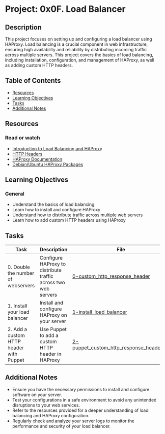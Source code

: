 # Project: 0x0F. Load Balancer

## Description

This project focuses on setting up and configuring a load balancer using HAProxy. Load balancing is a crucial component in web infrastructure, ensuring high availability and reliability by distributing incoming traffic across multiple servers. This project covers the basics of load balancing, including installation, configuration, and management of HAProxy, as well as adding custom HTTP headers.

## Table of Contents

- [Resources](#resources)
- [Learning Objectives](#learning-objectives)
- [Tasks](#tasks)
- [Additional Notes](#additional-notes)

## Resources

### Read or watch

- [Introduction to Load Balancing and HAProxy](https://www.digitalocean.com/community/tutorials/an-introduction-to-haproxy-and-load-balancing-concepts)
- [HTTP Headers](https://developer.mozilla.org/en-US/docs/Web/HTTP/Headers)
- [HAProxy Documentation](http://www.haproxy.org/#docs)
- [Debian/Ubuntu HAProxy Packages](https://haproxy.debian.net/)

## Learning Objectives

### General

- Understand the basics of load balancing
- Learn how to install and configure HAProxy
- Understand how to distribute traffic across multiple web servers
- Learn how to add custom HTTP headers using HAProxy

## Tasks

| Task                                    | Description                                                    | File                                                                                 |
| --------------------------------------- | -------------------------------------------------------------- | ------------------------------------------------------------------------------------ |
| 0. Double the number of webservers      | Configure HAProxy to distribute traffic across two web servers | [0-custom_http_response_header](./0-custom_http_response_header)                     |
| 1. Install your load balancer           | Install and configure HAProxy on your server                   | [1-install_load_balancer](./1-install_load_balancer)                                 |
| 2. Add a custom HTTP header with Puppet | Use Puppet to add a custom HTTP header in HAProxy              | [2-puppet_custom_http_response_header.pp](./2-puppet_custom_http_response_header.pp) |

## Additional Notes

- Ensure you have the necessary permissions to install and configure software on your server.
- Test your configurations in a safe environment to avoid any unintended disruptions to your web services.
- Refer to the resources provided for a deeper understanding of load balancing and HAProxy configuration.
- Regularly check and analyze your server logs to monitor the performance and security of your load balancer.
